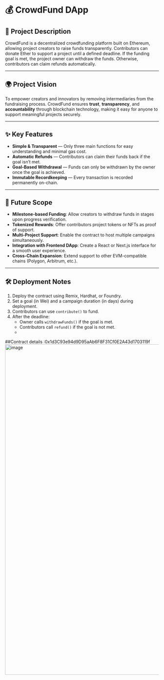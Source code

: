 # 💰 CrowdFund DApp

## 🧩 Project Description
CrowdFund is a decentralized crowdfunding platform built on Ethereum, allowing project creators to raise funds transparently. Contributors can donate Ether to support a project until a defined deadline. If the funding goal is met, the project owner can withdraw the funds. Otherwise, contributors can claim refunds automatically.

---

## 🌍 Project Vision
To empower creators and innovators by removing intermediaries from the fundraising process. CrowdFund ensures **trust**, **transparency**, and **accountability** through blockchain technology, making it easy for anyone to support meaningful projects securely.

---

## ✨ Key Features
- **Simple & Transparent** — Only three main functions for easy understanding and minimal gas cost.  
- **Automatic Refunds** — Contributors can claim their funds back if the goal isn’t met.  
- **Goal-Based Withdrawal** — Funds can only be withdrawn by the owner once the goal is achieved.  
- **Immutable Recordkeeping** — Every transaction is recorded permanently on-chain.  

---

## 🚀 Future Scope
- **Milestone-based Funding**: Allow creators to withdraw funds in stages upon progress verification.  
- **Tokenized Rewards**: Offer contributors project tokens or NFTs as proof of support.  
- **Multi-Project Support**: Enable the contract to host multiple campaigns simultaneously.  
- **Integration with Frontend DApp**: Create a React or Next.js interface for a smooth user experience.  
- **Cross-Chain Expansion**: Extend support to other EVM-compatible chains (Polygon, Arbitrum, etc.).

---

## 🛠️ Deployment Notes
1. Deploy the contract using Remix, Hardhat, or Foundry.
2. Set a goal (in Wei) and a campaign duration (in days) during deployment.
3. Contributors can use `contribute()` to fund.
4. After the deadline:
   - Owner calls `withdrawFunds()` if the goal is met.
   - Contributors call `refund()` if the goal is not met.
   - 
##Contract details :0x1d3C93e94d9D95aAb6F8F31Cf0E2A43d1703119f
<img width="1920" height="1080" alt="image" src="https://github.com/user-attachments/assets/effa5971-f864-4d1e-b842-6f5596a19092" />
